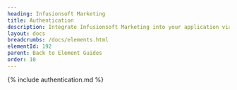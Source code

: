 ```yaml
---
heading: Infusionsoft Marketing
title: Authentication
description: Integrate Infusionsoft Marketing into your application via the Cloud Elements APIs.
layout: docs
breadcrumbs: /docs/elements.html
elementId: 192
parent: Back to Element Guides
order: 10
---
```


{% include authentication.md %}
